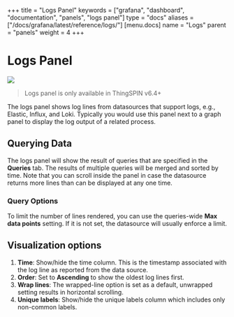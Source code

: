 +++
title = "Logs Panel"
keywords = ["grafana", "dashboard", "documentation", "panels", "logs panel"]
type = "docs"
aliases = ["/docs/grafana/latest/reference/logs/"]
[menu.docs]
name = "Logs"
parent = "panels"
weight = 4
+++

# Logs Panel

<img class="screenshot" src="/img/docs/v64/logs-panel.png">

> Logs panel is only available in ThingSPIN v6.4+

The logs panel shows log lines from datasources that support logs, e.g., Elastic, Influx, and Loki.
Typically you would use this panel next to a graph panel to display the log output of a related process.

## Querying Data

The logs panel will show the result of queries that are specified in the **Queries** tab.
The results of multiple queries will be merged and sorted by time.
Note that you can scroll inside the panel in case the datasource returns more lines than can be displayed at any one time.

### Query Options

To limit the number of lines rendered, you can use the queries-wide **Max data points** setting. If it is not set, the datasource will usually enforce a limit.

## Visualization options

1. **Time**: Show/hide the time column. This is the timestamp associated with the log line as reported from the data source.
2. **Order**: Set to **Ascending** to show the oldest log lines first.
3. **Wrap lines**: The wrapped-line option is set as a default, unwrapped setting results in horizontal scrolling.
4. **Unique labels**: Show/hide the unique labels column which includes only non-common labels.

<div class="clearfix"></div>
